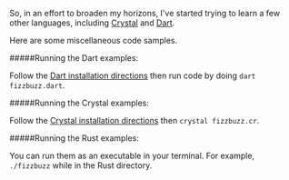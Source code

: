 So, in an effort to broaden my horizons, I've started trying to learn a few other languages, including [Crystal](https://crystal-lang.org) and [Dart](https://dartlang.org).

Here are some miscellaneous code samples.

#####Running the Dart examples:

Follow the [Dart installation directions](https://www.dartlang.org/downloads/mac.html) then run code by doing `dart fizzbuzz.dart`.

#####Running the Crystal examples:

Follow the [Crystal installation directions](http://crystal-lang.org/docs/installation/index.html) then `crystal fizzbuzz.cr`.

#####Running the Rust examples:

You can run them as an executable in your terminal. For example, `./fizzbuzz` while in the Rust directory.
